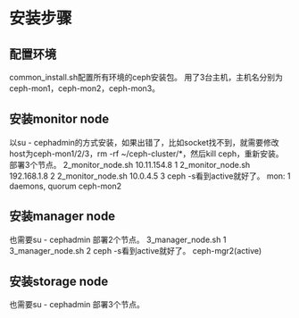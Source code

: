 # 安装步骤
## 配置环境
common_install.sh配置所有环境的ceph安装包。
用了3台主机，主机名分别为ceph-mon1，ceph-mon2，ceph-mon3。
## 安装monitor node
以su - cephadmin的方式安装，如果出错了，比如socket找不到，就需要修改host为ceph-mon1/2/3，rm -rf ~/ceph-cluster/*，然后kill ceph，重新安装。
部署3个节点。
2_monitor_node.sh 10.11.154.8 1
2_monitor_node.sh 192.168.1.8 2
2_monitor_node.sh 10.0.4.5 3
ceph -s看到active就好了。
mon: 1 daemons, quorum ceph-mon2
## 安装manager node
也需要su - cephadmin
部署2个节点。
3_manager_node.sh 1
3_manager_node.sh 2
ceph -s看到active就好了。
ceph-mgr2(active)
## 安装storage node
也需要su - cephadmin
部署3个节点。

